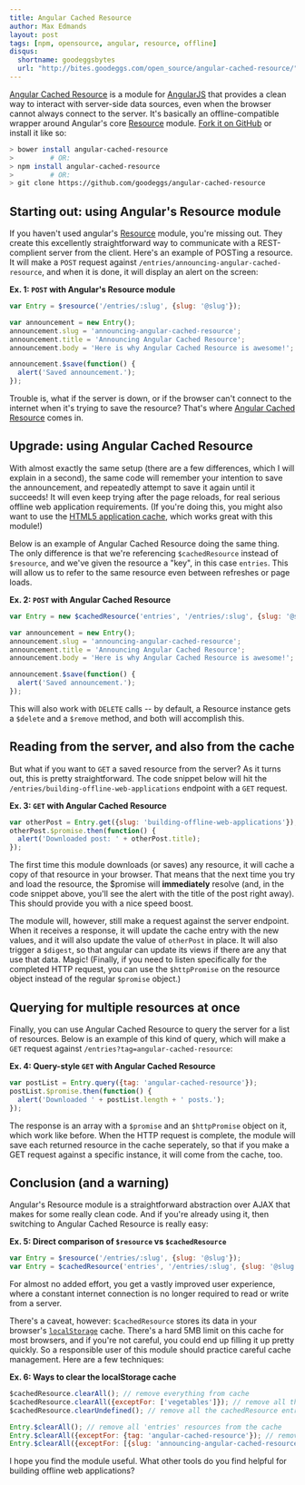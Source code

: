 ```yaml
---
title: Angular Cached Resource
author: Max Edmands
layout: post
tags: [npm, opensource, angular, resource, offline]
disqus:
  shortname: goodeggsbytes
  url: "http://bites.goodeggs.com/open_source/angular-cached-resource/"
---
```


[Angular Cached Resource][ngCachedResource] is a module for [AngularJS][angular] that provides a clean
way to interact with server-side data sources, even when the browser cannot always connect to the server.
It's basically an offline-compatible wrapper around Angular's core [Resource][ngResource] module.
[Fork it on GitHub][ngCachedResource] or install it like so:

```bash
> bower install angular-cached-resource
>         # OR:
> npm install angular-cached-resource
>         # OR:
> git clone https://github.com/goodeggs/angular-cached-resource
```

<!--more-->

## Starting out: using Angular's Resource module

If you haven't used angular's [Resource][ngResource] module, you're missing out. They create this excellently
straightforward way to communicate with a REST-complient server from the client. Here's an example of
POSTing a resource. It will make a `POST` request against `/entries/announcing-angular-cached-resource`,
and when it is done, it will display an alert on the screen:

**Ex. 1: `POST` with Angular's Resource module**

```javascript
var Entry = $resource('/entries/:slug', {slug: '@slug'});

var announcement = new Entry();
announcement.slug = 'announcing-angular-cached-resource';
announcement.title = 'Announcing Angular Cached Resource';
announcement.body = 'Here is why Angular Cached Resource is awesome!';

announcement.$save(function() {
  alert('Saved announcement.');
});
```

Trouble is, what if the server is down, or if the browser can't connect to the internet when it's trying
to save the resource? That's where [Angular Cached Resource][ngCachedResource] comes in.

## Upgrade: using Angular Cached Resource

With almost exactly the same setup (there are a few differences, which I will explain in a second),
the same code will remember your intention to save the announcement, and repeatedly attempt to save it
again until it succeeds! It will even keep trying after the page reloads, for real serious offline web
application requirements. (If you're doing this, you might also want to use the
[HTML5 application cache][appcache], which works great with this module!)

Below is an example of Angular Cached Resource doing the same thing. The only difference is that we're
referencing `$cachedResource` instead of `$resource`, and we've given the resource a "key", in this case
`entries`. This will allow us to refer to the same resource even between refreshes or page loads.

**Ex. 2: `POST` with Angular Cached Resource**

```javascript
var Entry = new $cachedResource('entries', '/entries/:slug', {slug: '@slug'});

var announcement = new Entry();
announcement.slug = 'announcing-angular-cached-resource';
announcement.title = 'Announcing Angular Cached Resource';
announcement.body = 'Here is why Angular Cached Resource is awesome!';

announcement.$save(function() {
  alert('Saved announcement.');
});
```

This will also work with `DELETE` calls -- by default, a Resource instance gets a `$delete` and a `$remove`
method, and both will accomplish this.

## Reading from the server, and also from the cache

But what if you want to `GET` a saved resource from the server? As it turns out, this is pretty straightforward.
The code snippet below will hit the `/entries/building-offline-web-applications` endpoint with a `GET` request.

**Ex. 3: `GET` with Angular Cached Resource**

```javascript
var otherPost = Entry.get({slug: 'building-offline-web-applications'});
otherPost.$promise.then(function() {
  alert('Downloaded post: ' + otherPost.title);
});
```

The first time this module downloads (or saves) any resource, it will cache a copy of that resource in your
browser. That means that the next time you try and load the resource, the $promise will **immediately**
resolve (and, in the code snippet above, you'll see the alert with the title of the post right away).
This should provide you with a nice speed boost.

The module will, however, still make a request against the server endpoint. When it receives a response, it
will update the cache entry with the new values, and it will also update the value of `otherPost` in place.
It will also trigger a `$digest`, so that angular can update its views if there are any that use that data.
Magic! (Finally, if you need to listen specifically for the completed HTTP request, you can use the `$httpPromise`
on the resource object instead of the regular `$promise` object.)

## Querying for multiple resources at once

Finally, you can use Angular Cached Resource to query the server for a list of resources. Below is an example
of this kind of query, which will make a `GET` request against `/entries?tag=angular-cached-resource`:

**Ex. 4: Query-style `GET` with Angular Cached Resource**

```javascript
var postList = Entry.query({tag: 'angular-cached-resource'});
postList.$promise.then(function() {
  alert('Downloaded ' + postList.length + ' posts.');
});
```

The response is an array with a `$promise` and an `$httpPromise` object on it, which work like before. When the
HTTP request is complete, the module will save each returned resource in the cache seperately, so that if you
make a GET request against a specific instance, it will come from the cache, too.

## Conclusion (and a warning)

Angular's Resource module is a straightforward abstraction over AJAX that makes for some really clean code. And
if you're already using it, then switching to Angular Cached Resource is really easy:

**Ex. 5: Direct comparison of `$resource` vs `$cachedResource`**

```javascript
var Entry = $resource('/entries/:slug', {slug: '@slug'});
var Entry = $cachedResource('entries', '/entries/:slug', {slug: '@slug'});
```

For almost no added effort, you get a vastly improved user experience, where a constant internet connection is no longer
required to read or write from a server.

There's a caveat, however: `$cachedResource` stores its data in your browser's [`localStorage`][localStorage] cache. There's
a hard 5MB limit on this cache for most browsers, and if you're not careful, you could end up filling it up pretty quickly.
So a responsible user of this module should practice careful cache management. Here are a few techniques:

**Ex. 6: Ways to clear the localStorage cache**

```javascript
$cachedResource.clearAll(); // remove everything from cache
$cachedResource.clearAll({exceptFor: ['vegetables']}); // remove all the resources that don't have the 'vegetable' key from the cache
$cachedResource.clearUndefined(); // remove all the cachedResource entries that haven't been defined since the page was loaded

Entry.$clearAll(); // remove all 'entries' resources from the cache
Entry.$clearAll({exceptFor: {tag: 'angular-cached-resource'}); // remove all 'entries' from the cache, except for ones that were returned by the provided query
Entry.$clearAll({exceptFor: [{slug: 'announcing-angular-cached-resource'}]); // remove all 'entries' from the cache, except for the one with the provided slug
```

I hope you find the module useful. What other tools do you find helpful for building offline web applications?

[angular]: http://angularjs.org/
[ngResource]: http://docs.angularjs.org/api/ngResource/service/$resource
[ngCachedResource]: http://github.com/goodeggs/angular-cached-resource
[appcache]: http://appcache.offline.technology/
[localStorage]: http://www.w3.org/TR/webstorage/#the-localstorage-attribute
[onOnline]: https://developer.mozilla.org/en-US/docs/Web/API/NavigatorOnLine.onLine

